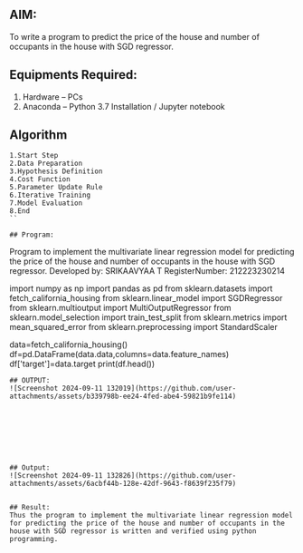 ## AIM:
To write a program to predict the price of the house and number of occupants in the house with SGD regressor.

## Equipments Required:
1. Hardware – PCs
2. Anaconda – Python 3.7 Installation / Jupyter notebook

## Algorithm
```
1.Start Step
2.Data Preparation
3.Hypothesis Definition
4.Cost Function 
5.Parameter Update Rule 
6.Iterative Training 
7.Model Evaluation 
8.End
``

## Program:
```

Program to implement the multivariate linear regression model for predicting the price of the house and number of occupants in the house with SGD regressor.
Developed by: SRIKAAVYAA T
RegisterNumber: 212223230214

import numpy as np
import pandas as pd
from sklearn.datasets import fetch_california_housing
from sklearn.linear_model import SGDRegressor
from sklearn.multioutput import MultiOutputRegressor
from sklearn.model_selection import train_test_split
from sklearn.metrics import mean_squared_error
from sklearn.preprocessing import StandardScaler

data=fetch_california_housing()
df=pd.DataFrame(data.data,columns=data.feature_names)
df['target']=data.target
print(df.head())
```
## OUTPUT:
![Screenshot 2024-09-11 132019](https://github.com/user-attachments/assets/b339798b-ee24-4fed-abe4-59821b9fe114)








## Output:
![Screenshot 2024-09-11 132826](https://github.com/user-attachments/assets/6acbf44b-128e-42df-9643-f8639f235f79)


## Result:
Thus the program to implement the multivariate linear regression model for predicting the price of the house and number of occupants in the house with SGD regressor is written and verified using python programming.
